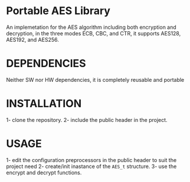 # **Portable AES Library**
An implemetation for the AES algorithm including both encryption and decryption, in the three modes ECB, CBC, and CTR, it supports AES128, AES192, and AES256.

# **DEPENDENCIES**
Neither SW nor HW dependencies, it is completely reusable and portable

# **INSTALLATION**
 1- clone the repository.
 2- include the public header in the project.

# **USAGE**
1- edit the configuration preprocessors in the public header to suit the project need
2- create/init inastance of the `AES_t` structure.
3- use the encrypt and decrypt functions. 